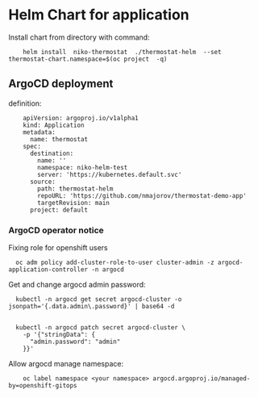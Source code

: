 # Helm Chart for application

Install chart from directory with command:

        helm install  niko-thermostat  ./thermostat-helm  --set thermostat-chart.namespace=$(oc project  -q)




## ArgoCD deployment

definition:



        apiVersion: argoproj.io/v1alpha1
        kind: Application
        metadata:
          name: thermostat
        spec:
          destination:
            name: ''
            namespace: niko-helm-test
            server: 'https://kubernetes.default.svc'
          source:
            path: thermostat-helm
            repoURL: 'https://github.com/nmajorov/thermostat-demo-app'
            targetRevision: main
          project: default


### ArgoCD operator notice

Fixing role for openshift users

      oc adm policy add-cluster-role-to-user cluster-admin -z argocd-application-controller -n argocd

Get and change argocd admin password:

      kubectl -n argocd get secret argocd-cluster -o jsonpath='{.data.admin\.password}' | base64 -d


      kubectl -n argocd patch secret argocd-cluster \
        -p '{"stringData": {
          "admin.password": "admin"
        }}'


Allow argocd manage namespace:

        oc label namespace <your namespace> argocd.argoproj.io/managed-by=openshift-gitops
